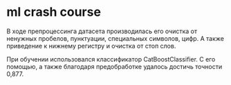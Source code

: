 # ml crash course

В ходе препроцессинга датасета производилась его очистка от ненужных пробелов, пунктуации, специальных символов, цифр. А также приведение к нижнему регистру и очистка от стоп слов.

При обучении использовался классификатор CatBoostClassifier. С его помощью, а также благодаря предобработке удалось достичь точности 0,877.
